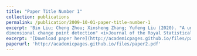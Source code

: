 ```yaml
---
title: "Paper Title Number 1"
collection: publications
permalink: /publication/2009-10-01-paper-title-number-1
excerpt: 'Bin Liu; Cheng Zhou; Xinsheng Zhang; Yufeng Liu (2020). "A unified data-adaptive framework for high
dimensional change point detection" <i>Journal of the Royal Statistical Society Series B- Statistical Methodology</i>. 82(4),933-963.'
excerpt: '[Download paper here](http://academicpages.github.io/files/paper1.pdf)'
paperurl: 'http://academicpages.github.io/files/paper2.pdf'
---
```







